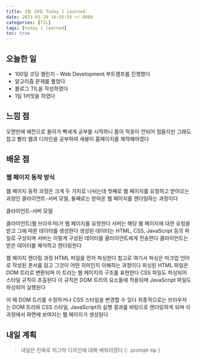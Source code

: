 ```yaml
---
title: 3월 20일 Today I Learned
date: 2023-03-20 16:55:55 +/-0000
categories: [TIL]
tags: [today i learned]
toc: true
---
```


## 오늘한 일

* 100일 코딩 챌린지 - Web Development 부트캠프를 진행했다
* 알고리즘 문제를 풀었다
* 블로그 TIL을 작성하였다
* 1일 1커밋을 하였다

## 느낌 점

오랜만에 예전으로 돌아가 빡세게 공부를 시작하니 몸이 적응이 안되어 힘들지만 그래도 참고 빨리 웹과 디자인을 공부하여 세붕이 홈페이지를 제작해야겠다

## 배운 점

### 웹 페이지 동작 방식

웹 페이지 동작 과정은 크게 두 가지로 나뉘는데 첫째로 웹 페이지를 요청하고 받아오는 과정인 클라이언트-서버 모델, 둘째로는 받아온 웹 페이지를 렌더링하는 과정이다

클라이언트-서버 모델

클라이언트(웹 브라우저)가 웹 페이지를 요청한다
서버는 해당 웹 페이지에 대한 요청을 받고 그에 따른 데이터를 생성한다
생성된 데이터는 HTML, CSS, JavaScript 등의 파일로 구성되며
서버는 이렇게 구성된 데이터를 클라이언트에게 전송한다
클라이언트는 받은 데이터를 해석하고 렌더링한다

웹 페이지 렌더링 과정
HTML 파일을 먼저 파싱한다 참고로 여기서 파싱은 마크업 언어로 작성된 문서를 읽고 그것이 어떤 의미인지 이해하는 과정이다
파싱된 HTML 파일은 DOM 트리로 변환되며 이 트리는 웹 페이지의 구조를 표현한다 CSS 파일도 파싱되어 스타일 규칙이 추출된다 이 규칙은 DOM 트리의 요소들에 적용되며 JavaScript 파일도 파싱되어 실행된다 

이 때 DOM 트리를 수정하거나 CSS 스타일을 변경할 수 있다
최종적으로는 브라우저는 DOM 트리와 CSS 스타일, JavaScript의 실행 결과를 바탕으로 렌더링하게 되며 이 과정에서 화면에 보여지는 웹 페이지가 생성된다   

## 내일 계획

> 내일은 진짜로 피그마 디자인에 대해 배워야겠다
{: .prompt-tip }